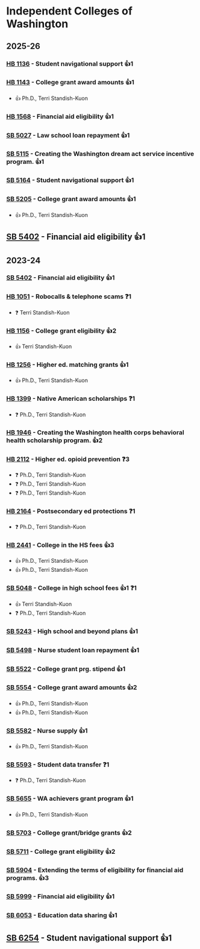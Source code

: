 # Independent Colleges of Washington
## 2025-26

### [HB 1136](/bill/2025-26/hb/1136/) - Student navigational support 👍1  

### [HB 1143](/bill/2025-26/hb/1143/) - College grant award amounts 👍1  
* 👍 Ph.D., Terri Standish-Kuon

### [HB 1568](/bill/2025-26/hb/1568/) - Financial aid eligibility 👍1  

### [SB 5027](/bill/2025-26/sb/5027/) - Law school loan repayment 👍1  

### [SB 5115](/bill/2025-26/sb/5115/) - Creating the Washington dream act service incentive program. 👍1  

### [SB 5164](/bill/2025-26/sb/5164/) - Student navigational support 👍1  

### [SB 5205](/bill/2025-26/sb/5205/) - College grant award amounts 👍1  
* 👍 Ph.D., Terri Standish-Kuon

## [SB 5402](/bill/2025-26/sb/5402/) - Financial aid eligibility 👍1  

## 2023-24

### [SB 5402](/bill/2023-24/sb/5402/) - Financial aid eligibility 👍1  

### [HB 1051](/bill/2023-24/hb/1051/) - Robocalls & telephone scams   ❓1
* ❓ Terri Standish-Kuon

### [HB 1156](/bill/2023-24/hb/1156/) - College grant eligibility 👍2  
* 👍 Terri Standish-Kuon

### [HB 1256](/bill/2023-24/hb/1256/) - Higher ed. matching grants 👍1  
* 👍 Ph.D., Terri Standish-Kuon

### [HB 1399](/bill/2023-24/hb/1399/) - Native American scholarships   ❓1
* ❓ Ph.D., Terri Standish-Kuon

### [HB 1946](/bill/2023-24/hb/1946/) - Creating the Washington health corps behavioral health scholarship program. 👍2  

### [HB 2112](/bill/2023-24/hb/2112/) - Higher ed. opioid prevention   ❓3
* ❓ Ph.D., Terri Standish-Kuon
* ❓ Ph.D., Terri Standish-Kuon
* ❓ Ph.D., Terri Standish-Kuon

### [HB 2164](/bill/2023-24/hb/2164/) - Postsecondary ed protections   ❓1
* ❓ Ph.D., Terri Standish-Kuon

### [HB 2441](/bill/2023-24/hb/2441/) - College in the HS fees 👍3  
* 👍 Ph.D., Terri Standish-Kuon
* 👍 Ph.D., Terri Standish-Kuon

### [SB 5048](/bill/2023-24/sb/5048/) - College in high school fees 👍1  ❓1
* 👍 Terri Standish-Kuon
* ❓ Ph.D., Terri Standish-Kuon

### [SB 5243](/bill/2023-24/sb/5243/) - High school and beyond plans 👍1  

### [SB 5498](/bill/2023-24/sb/5498/) - Nurse student loan repayment 👍1  

### [SB 5522](/bill/2023-24/sb/5522/) - College grant prg. stipend 👍1  

### [SB 5554](/bill/2023-24/sb/5554/) - College grant award amounts 👍2  
* 👍 Ph.D., Terri Standish-Kuon
* 👍 Ph.D., Terri Standish-Kuon

### [SB 5582](/bill/2023-24/sb/5582/) - Nurse supply 👍1  
* 👍 Ph.D., Terri Standish-Kuon

### [SB 5593](/bill/2023-24/sb/5593/) - Student data transfer   ❓1
* ❓ Ph.D., Terri Standish-Kuon

### [SB 5655](/bill/2023-24/sb/5655/) - WA achievers grant program 👍1  
* 👍 Ph.D., Terri Standish-Kuon

### [SB 5703](/bill/2023-24/sb/5703/) - College grant/bridge grants 👍2  

### [SB 5711](/bill/2023-24/sb/5711/) - College grant eligibility 👍2  

### [SB 5904](/bill/2023-24/sb/5904/) - Extending the terms of eligibility for financial aid programs. 👍3  

### [SB 5999](/bill/2023-24/sb/5999/) - Financial aid eligibility 👍1  

### [SB 6053](/bill/2023-24/sb/6053/) - Education data sharing 👍1  

## [SB 6254](/bill/2023-24/sb/6254/) - Student navigational support 👍1  

